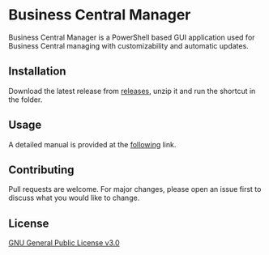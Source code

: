 # Business Central Manager

Business Central Manager is a PowerShell based GUI application used for Business Central managing with customizability and automatic updates. 

## Installation

Download the latest release from [releases](https://github.com/Uki99/Business-Central-Manager/releases/latest), unzip it and run the shortcut in the folder.

## Usage

A detailed manual is provided at the [following]() link.

## Contributing

Pull requests are welcome. For major changes, please open an issue first
to discuss what you would like to change.

## License

[GNU General Public License v3.0](LICENSE)

